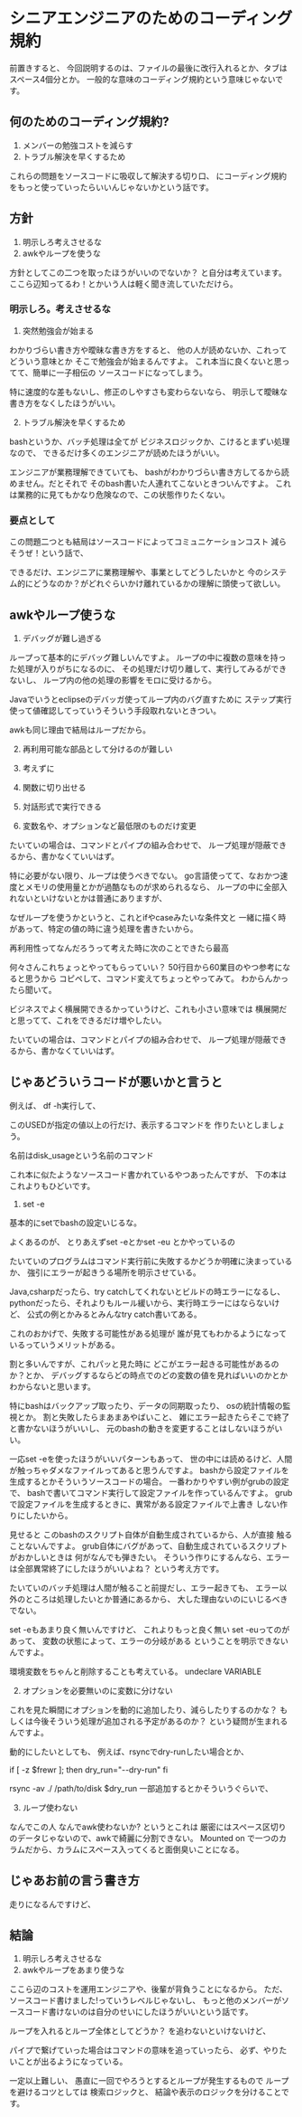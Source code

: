 
# シニアエンジニアのためのコーディング規約

前置きすると、
今回説明するのは、ファイルの最後に改行入れるとか、タブはスペース4個分とか。
一般的な意味のコーディング規約という意味じゃないです。

## 何のためのコーディング規約?

1. メンバーの勉強コストを減らす
2. トラブル解決を早くするため

これらの問題をソースコードに吸収して解決する切り口、
にコーディング規約をもっと使っていったらいいんじゃないかという話です。

## 方針

1. 明示しろ考えさせるな
2. awkやループを使うな

方針としてこの二つを取ったほうがいいのでないか？
と自分は考えています。
ここら辺知ってるわ！とかいう人は軽く聞き流していただけら。

### 明示しろ。考えさせるな

1. 突然勉強会が始まる

わかりづらい書き方や曖昧な書き方をすると、
他の人が読めないか、これってどういう意味とか
そこで勉強会が始まるんですよ。
これ本当に良くないと思ってて、簡単に一子相伝の
ソースコードになってしまう。

特に速度的な差もないし、修正のしやすさも変わらないなら、
明示して曖昧な書き方をなくしたほうがいい。

2. トラブル解決を早くするため

bashというか、バッチ処理は全てが
ビジネスロジックか、こけるとまずい処理なので、
できるだけ多くのエンジニアが読めたほうがいい。

エンジニアが業務理解できていても、
bashがわかりづらい書き方してるから読めません。だとそれで
そのbash書いた人連れてこないときついんですよ。
これは業務的に見てもかなり危険なので、この状態作りたくない。

### 要点として

この問題二つとも結局はソースコードによってコミュニケーションコスト
減らそうぜ！という話で、

できるだけ、エンジニアに業務理解や、事業としてどうしたいかと
今のシステム的にどうなのか？がどれぐらいかけ離れているかの理解に頭使って欲しい。

## awkやループ使うな

1. デバッグが難し過ぎる

ループって基本的にデバッグ難しいんですよ。
ループの中に複数の意味を持った処理が入りがちになるのに、
その処理だけ切り離して、実行してみるができないし、
ループ内の他の処理の影響をモロに受けるから。

Javaでいうとeclipseのデバッガ使ってループ内のバグ直すために
ステップ実行使って値確認してっていうそういう手段取れないときつい。

awkも同じ理由で結局はループだから。

2. 再利用可能な部品として分けるのが難しい

1. 考えずに
2. 関数に切り出せる
3. 対話形式で実行できる
4. 変数名や、オプションなど最低限のものだけ変更

たいていの場合は、コマンドとパイプの組み合わせで、
ループ処理が隠蔽できるから、書かなくていいはず。

特に必要がない限り、ループは使うべきでない。
go言語使ってて、なおかつ速度とメモリの使用量とかが過酷なものが求められるなら、
ループの中に全部入れないといけないとかは普通にありますが、

なぜループを使うかというと、これとifやcaseみたいな条件文と
一緒に描く時があって、特定の値の時に違う処理を書きたいから。

再利用性ってなんだろうって考えた時に次のことできたら最高

何々さんこれちょっとやってもらっていい？
50行目から60業目のやつ参考になると思うから
コピペして、コマンド変えてちょっとやってみて。
わからんかったら聞いて。

ビジネスでよく横展開できるかっていうけど、これも小さい意味では
横展開だと思ってて、これをできるだけ増やしたい。

たいていの場合は、コマンドとパイプの組み合わせで、
ループ処理が隠蔽できるから、書かなくていいはず。

## じゃあどういうコードが悪いかと言うと


例えば、
df -h実行して、

このUSEDが指定の値以上の行だけ、表示するコマンドを
作りたいとしましょう。

名前はdisk_usageという名前のコマンド

これ本に似たようなソースコード書かれているやつあったんですが、
下の本はこれよりもひどいです。

1. set -e

基本的にsetでbashの設定いじるな。

よくあるのが、
とりあえずset -eとかset -eu
とかやっているの

たいていのプログラムはコマンド実行前に失敗するかどうか明確に決まっているか、
強引にエラーが起きうる場所を明示させている。

Java,csharpだったら、try catchしてくれないとビルドの時エラーになるし、
pythonだったら、それよりもルール緩いから、実行時エラーにはならないけど、
公式の例とかみるとみんなtry catch書いてある。

これのおかげで、失敗する可能性がある処理が
誰が見てもわかるようになっているっていうメリットがある。

割と多いんですが、これパッと見た時に
どこがエラー起きる可能性があるのか？とか、
デバッグするならどの時点でのどの変数の値を見ればいいのかとか
わからないと思います。

特にbashはバックアップ取ったり、データの同期取ったり、
osの統計情報の監視とか。
割と失敗したらまあまあやばいこと、
雑にエラー起きたらそこで終了と書かないほうがいいし、
元のbashの動きを変更することはしないほうがいい。

一応set -eを使ったほうがいいパターンもあって、
世の中には読めるけど、人間が触っちゃダメなファイルってあると思うんですよ。
bashから設定ファイルを生成するとかそういうソースコードの場合。
一番わかりやすい例がgrubの設定で、
bashで書いてコマンド実行して設定ファイルを作っているんですよ。
grubで設定ファイルを生成するときに、異常がある設定ファイルで上書き
しない作りにしたいから。

見せると
このbashのスクリプト自体が自動生成されているから、人が直接
触ることないんですよ。
grub自体にバグがあって、自動生成されているスクリプトがおかしいときは
何がなんでも弾きたい。
そういう作りにするんなら、エラーは全部異常終了にしたほうがいいよね？
という考え方です。

たいていのバッチ処理は人間が触ること前提だし、エラー起きても、
エラー以外のところは処理したいとか普通にあるから、
大した理由ないのにいじるべきでない。

set -eもあまり良く無いんですけど、
これよりもっと良く無い
set -euってのがあって、
変数の状態によって、エラーの分岐がある
ということを明示できないんですよ。

環境変数をちゃんと削除することも考えている。
undeclare VARIABLE



2. オプションを必要無いのに変数に分けない

これを見た瞬間にオプションを動的に追加したり、減らしたりするのかな？
もしくは今後そういう処理が追加される予定があるのか？
という疑問が生まれるんですよ。

動的にしたいとしても、
例えば、rsyncでdry-runしたい場合とか、

if [ -z $frewr ]; then
    dry_run="--dry-run"
fi

rsync -av ./ /path/to/disk $dry_run
一部追加するとかそういうぐらいで、


3. ループ使わない

なんでこの人
なんでawk使わないか?
というとこれは
厳密にはスペース区切りのデータじゃないので、awkで綺麗に分割できない。
Mounted on
で一つのカラムだから、カラムにスペース入ってくると面倒臭いことになる。


## じゃあお前の言う書き方

走りになるんですけど、

## 

## 結論

1. 明示しろ考えさせるな
2. awkやループをあまり使うな

ここら辺のコストを運用エンジニアや、後輩が背負うことになるから。
ただ、ソースコード書けました!っていうレベルじゃないし、
もっと他のメンバーがソースコード書けないのは自分のせいにしたほうがいいという話です。

ループを入れるとループ全体としてどうか？
を追わないといけないけど、

パイプで繋げていった場合はコマンドの意味を追っていったら、
必ず、やりたいことが出るようになっている。

一定以上難しい、
愚直に一回でやろうとするとループが発生するもので
ループを避けるコツとしては
検索ロジックと、
結論や表示のロジックを分けることです。
